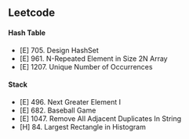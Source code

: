 ## Leetcode
#### Hash Table
- [E] 705.   Design HashSet
- [E] 961.   N-Repeated Element in Size 2N Array
- [E] 1207.  Unique Number of Occurrences

#### Stack
- [E] 496.   Next Greater Element I
- [E] 682.   Baseball Game
- [E] 1047.  Remove All Adjacent Duplicates In String
- [H] 84.    Largest Rectangle in Histogram